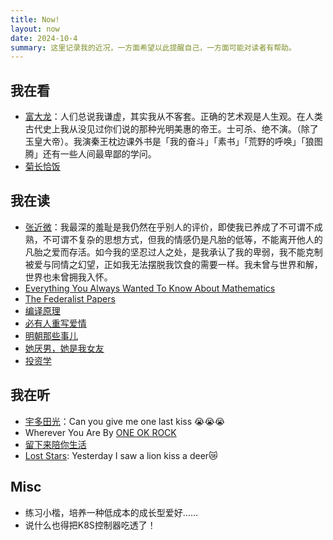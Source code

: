 ```yaml
---
title: Now!
layout: now
date: 2024-10-4
summary: 这里记录我的近况，一方面希望以此提醒自己，一方面可能对读者有帮助。
---
```


## 我在看

- [富大龙](https://weibo.com/u/2450372181?tabtype=home)：人们总说我谦虚，其实我从不客套。正确的艺术观是人生观。在人类古代史上我从没见过你们说的那种光明美惠的帝王。士可杀、绝不演。（除了玉皇大帝）。我演秦王枕边课外书是「我的奋斗」「素书」「荒野的呼唤」「狼图腾」还有一些人间最卑鄙的学问。
- [菊长恰饭](https://space.bilibili.com/8090155?spm_id_from=333.337.0.0)

## 我在读

- [张近微](https://www.zhihu.com/topic/21264978/hot)：我最深的羞耻是我仍然在乎别人的评价，即使我已养成了不可谓不成熟，不可谓不复杂的思想方式，但我的情感仍是凡胎的低等，不能离开他人的凡胎之爱而存活。如今我的坚忍过人之处，是我承认了我的卑弱，我不能克制被爱与同情之幻望，正如我无法摆脱我饮食的需要一样。我未曾与世界和解，世界也未曾拥我入怀。
- [Everything You Always Wanted To Know About Mathematics](https://www.math.cmu.edu/~jmackey/151_128/bws_book.pdf)
- [The Federalist Papers](https://book.douban.com/subject/1498963/)
- [编译原理](https://book.douban.com/subject/5416783/)
- [必有人重写爱情](https://book.douban.com/subject/35817787/)
- [明朝那些事儿](https://book.douban.com/subject/3674537/?_dtcc=1)
- [她厌男，她是我女友](https://book.douban.com/subject/36256156/)
- [投资学](https://book.douban.com/subject/27159606/)

## 我在听

- [宇多田光](https://www.utadahikaru.jp)：Can you give me one last kiss 😭😭😭
- Wherever You Are By [ONE OK ROCK](https://www.oneokrock.com/en/)
- [留下来陪你生活](https://music.163.com/#/song?id=26590191&market=baiduqk)
- [Lost Stars](https://www.youtube.com/watch?v=cL4uhaQ58Rk): Yesterday I saw a lion kiss a deer😿

## Misc

- 练习小楷，培养一种低成本的成长型爱好……
- 说什么也得把K8S控制器吃透了！
